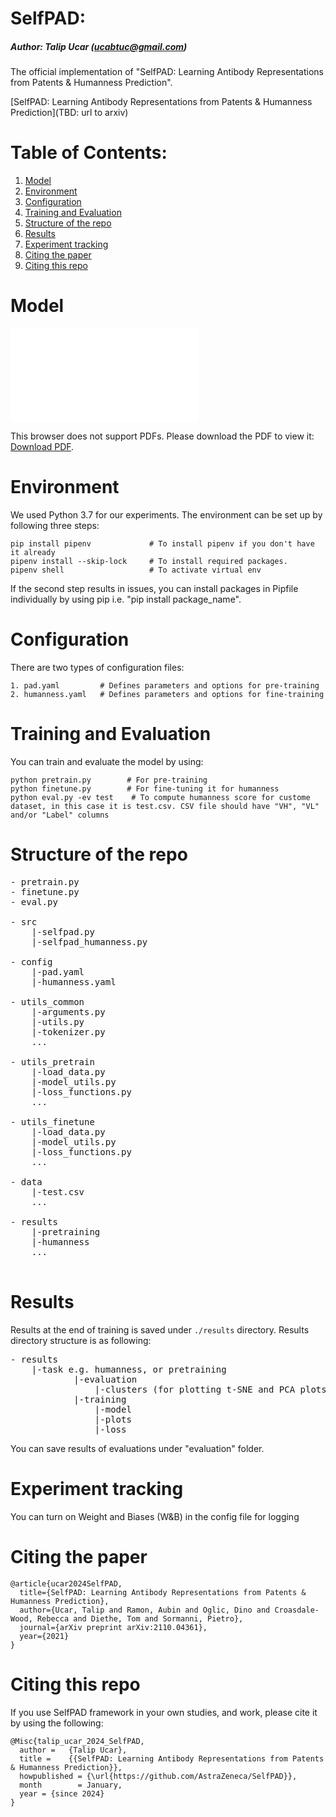 # SelfPAD: 
##### Author: Talip Ucar (ucabtuc@gmail.com)

The official implementation of "SelfPAD: Learning Antibody Representations from Patents & Humanness Prediction". 


[SelfPAD: Learning Antibody Representations from Patents & Humanness Prediction](TBD: url to arxiv)


# Table of Contents:

1. [Model](#model)
2. [Environment](#environment)
3. [Configuration](#configuration)
4. [Training and Evaluation](#training-and-evaluation)
5. [Structure of the repo](#structure-of-the-repo)
6. [Results](#results)
7. [Experiment tracking](#experiment-tracking)
8. [Citing the paper](#citing-the-paper)
9. [Citing this repo](#citing-this-repo)


# Model

<object data="./assets/pad_pretraining.pdf" type="application/pdf" width="200px" height="200px">
    <embed src="./assets/pad_pretraining.pdf">
        <p>This browser does not support PDFs. Please download the PDF to view it: <a href="./assets/pad_pretraining.pdf">Download PDF</a>.</p>
</embed>
</object>


# Environment
We used Python 3.7 for our experiments. The environment can be set up by following three steps:

```
pip install pipenv             # To install pipenv if you don't have it already
pipenv install --skip-lock     # To install required packages. 
pipenv shell                   # To activate virtual env
```

If the second step results in issues, you can install packages in Pipfile individually by using pip i.e. "pip install package_name". 


# Configuration
There are two types of configuration files:
```
1. pad.yaml         # Defines parameters and options for pre-training
2. humanness.yaml   # Defines parameters and options for fine-training
```


# Training and Evaluation
You can train and evaluate the model by using:

```
python pretrain.py        # For pre-training
python finetune.py        # For fine-tuning it for humanness
python eval.py -ev test    # To compute humanness score for custome dataset, in this case it is test.csv. CSV file should have "VH", "VL" and/or "Label" columns
```


# Structure of the repo
<pre>
- pretrain.py
- finetune.py
- eval.py

- src
    |-selfpad.py
    |-selfpad_humanness.py

- config
    |-pad.yaml
    |-humanness.yaml
    
- utils_common
    |-arguments.py
    |-utils.py
    |-tokenizer.py
    ...
    
- utils_pretrain
    |-load_data.py
    |-model_utils.py
    |-loss_functions.py
    ...
    
- utils_finetune
    |-load_data.py
    |-model_utils.py
    |-loss_functions.py
    ...
    
- data
    |-test.csv
    ...
    
- results
    |-pretraining
    |-humanness
    ...
    
</pre>

# Results

Results at the end of training is saved under ```./results``` directory. Results directory structure is as following:

<pre>
- results
    |-task e.g. humanness, or pretraining
            |-evaluation
                |-clusters (for plotting t-SNE and PCA plots of embeddings)
            |-training
                |-model
                |-plots
                |-loss
</pre>

You can save results of evaluations under "evaluation" folder. 


# Experiment tracking
You can turn on Weight and Biases (W&B) in the config file for logging 

# Citing the paper

```
@article{ucar2024SelfPAD,
  title={SelfPAD: Learning Antibody Representations from Patents & Humanness Prediction},
  author={Ucar, Talip and Ramon, Aubin and Oglic, Dino and Croasdale-Wood, Rebecca and Diethe, Tom and Sormanni, Pietro},
  journal={arXiv preprint arXiv:2110.04361},
  year={2021}
}
```

# Citing this repo
If you use SelfPAD framework in your own studies, and work, please cite it by using the following:

```
@Misc{talip_ucar_2024_SelfPAD,
  author =   {Talip Ucar},
  title =    {{SelfPAD: Learning Antibody Representations from Patents & Humanness Prediction}},
  howpublished = {\url{https://github.com/AstraZeneca/SelfPAD}},
  month        = January,
  year = {since 2024}
}
```
